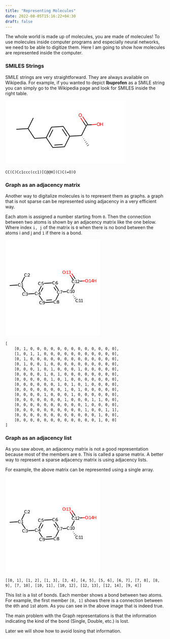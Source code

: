 ```yaml
---
title: "Representing Molecules"
date: 2022-08-05T15:16:22+04:30
draft: false
---
```

The whole world is made up of molecules, you are made of molecules! To use molecules inside computer programs and especially neural networks, we need to be able to digitize them. Here I am going to show how molecules are represented inside the computer.

### SMILES Strings

SMILE strings are very straightforward. They are always available on Wikipedia. For example, if you wanted to depict **Ibuprofen** as a SMILE string you can simply go to the Wikipedia page and look for SMILES inside the right table.

![Ibuprofen](./ibuprofen.png)

`CC(C)Cc1ccc(cc1)[C@@H](C)C(=O)O`

### Graph as an adjacency matrix

Another way to digitalize molecules is to represent them as graphs. a graph that is not sparse can be represented using adjacency in a very efficient way.

Each atom is assigned a number starting from `0`.
Then the connection between two atoms is shown by an adjacency matrix like the one below. Where index `i, j` of the matrix is `0` when there is no bond between the atoms i and j and `1` if there is a bond.

![Ibuprofen Annotated with Atom numbers](./ib_annotated.png)

```
[
    [0, 1, 0, 0, 0, 0, 0, 0, 0, 0, 0, 0, 0, 0, 0],
    [1, 0, 1, 1, 0, 0, 0, 0, 0, 0, 0, 0, 0, 0, 0],
    [0, 1, 0, 0, 0, 0, 0, 0, 0, 0, 0, 0, 0, 0, 0],
    [0, 1, 0, 0, 1, 0, 0, 0, 0, 0, 0, 0, 0, 0, 0],
    [0, 0, 0, 1, 0, 1, 0, 0, 0, 1, 0, 0, 0, 0, 0],
    [0, 0, 0, 0, 1, 0, 1, 0, 0, 0, 0, 0, 0, 0, 0],
    [0, 0, 0, 0, 0, 1, 0, 1, 0, 0, 0, 0, 0, 0, 0],
    [0, 0, 0, 0, 0, 0, 1, 0, 1, 0, 1, 0, 0, 0, 0],
    [0, 0, 0, 0, 0, 0, 0, 1, 0, 1, 0, 0, 0, 0, 0],
    [0, 0, 0, 0, 1, 0, 0, 0, 1, 0, 0, 0, 0, 0, 0],
    [0, 0, 0, 0, 0, 0, 0, 1, 0, 0, 0, 1, 1, 0, 0],
    [0, 0, 0, 0, 0, 0, 0, 0, 0, 0, 1, 0, 0, 0, 0],
    [0, 0, 0, 0, 0, 0, 0, 0, 0, 0, 1, 0, 0, 1, 1],
    [0, 0, 0, 0, 0, 0, 0, 0, 0, 0, 0, 0, 1, 0, 0],
    [0, 0, 0, 0, 0, 0, 0, 0, 0, 0, 0, 0, 1, 0, 0]
]
```

### Graph as an adjacency list

As you saw above, an adjacency matrix is not a good representation because most of the members are `0`. This is called a sparse matrix. A better way to represent a sparse adjacency matrix is using adjacency lists.

For example, the above matrix can be represented using a single array.

![Ibuprofen Annotated with Atom numbers](./ib_annotated.png)

```
[[0, 1], [1, 2], [1, 3], [3, 4], [4, 5], [5, 6], [6, 7], [7, 8], [8, 9], [7, 10], [10, 11], [10, 12], [12, 13], [12, 14], [9, 4]]
```

This list is a list of bonds. Each member shows a bond between two atoms. For example, the first member `[0, 1]` shows there is a connection between the `0`th and `1`st atom. As you can see in the above image that is indeed true.

The main problem with the Graph representations is that the information indicating the kind of the bond (Single, Double, etc.) is lost.

Later we will show how to avoid losing that information.